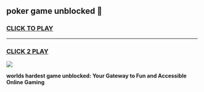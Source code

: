 
## poker game unblocked 👋
<h3>
<a href="https://premium.freeplayer.one?title=poker_game_unblocked&ref=12F">CLICK TO PLAY</a></h3>
<hr>

<h3>
<a href="https://premium.freeplayer.one?title=poker_game_unblocked&ref=12F">CLICK 2 PLAY</a>
  
</h3>

<a href="https://premium.freeplayer.one?title=poker_game_unblocked&ref=12F/"><img src="https://clearcache.store/games.png"></a>


**worlds hardest game unblocked: Your Gateway to Fun and Accessible Online Gaming**
